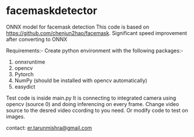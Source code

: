 # facemaskdetector
ONNX model for facemask detection
This code is based on https://github.com/chenjun2hao/facemask.
Significant speed improvement after converting to ONNX

Requirements:-
Create python environment with the following packages:-
1. onnxruntime
2. opencv
3. Pytorch
4. NumPy (should be installed with opencv automatically)
5. easydict

Test code is inside main.py
It is connecting to integrated camera using opencv (source 0) and doing inferencing on every frame.
Change video source to the desred video ccording to you need.
Or modify code to test on images.

contact: er.tarunmishra@gmail.com
